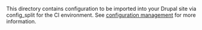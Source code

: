 This directory contains configuration to be imported into your Drupal site via config_split for the CI environment. See [configuration management](http://blt.readthedocs.io/en/8.x/readme/configuration-management/) for more information.

